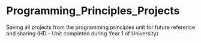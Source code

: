 # Programming_Principles_Projects
Saving all projects from the programming principles unit for future reference and sharing (HD - Unit completed during Year 1 of University)

